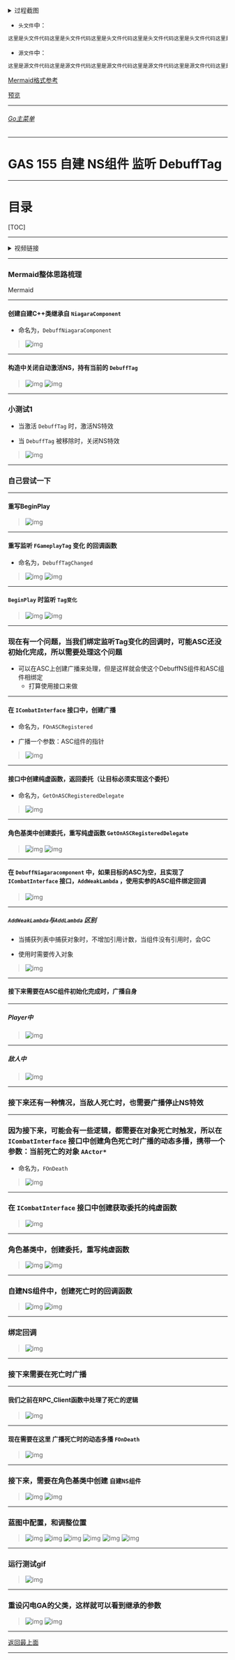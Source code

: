 <details>
<summary>过程截图</summary>

>

------

</details>




+ `头文件`中：
```cpp
这里是头文件代码这里是头文件代码这里是头文件代码这里是头文件代码这里是头文件代码这里是头文件代码
```

+ `源文件`中：
```cpp
这里是源文件代码这里是源文件代码这里是源文件代码这里是源文件代码这里是源文件代码这里是源文件代码
```

[Mermaid格式参考](https://github.com/liyunlong618/LiYunLongKnowledgeLibrary/blob/main/Mermaid%E6%A0%BC%E5%BC%8F%E5%8F%82%E8%80%83.md)

[预览](https://github.com/liyunlong618/LiYunLongKnowledgeLibrary/tree/main/UECPP/Models/GAS/GAS_2_Aura)



___________________________________________________________________________________________
###### [Go主菜单](../MainMenu.md)
___________________________________________________________________________________________

# GAS 155 自建 NS组件 监听 DebuffTag
________________________________________________________________________________________

# 目录


[TOC]


___________________________________________________________________________________________

<details>
<summary>视频链接</summary>

[9. Debuff Niagara Component_哔哩哔哩_bilibili](https://www.bilibili.com/video/BV1TH4y1L7NP/?p=109&vd_source=9e1e64122d802b4f7ab37bd325a89e6c)

------

</details>

___________________________________________________________________________________________

### Mermaid整体思路梳理

Mermaid

___________________________________________________________________________________________

#### 创建自建C++类继承自 `NiagaraComponent`
  - 命名为，`DebuffNiagaraComponent`
>![img](https://api2.mubu.com/v3/document_image/25165450_849e69e9-ca50-4f25-93bd-1990b6f75826.png)

------

#### 构造中关闭自动激活NS，持有当前的 `DebuffTag`
>![img](https://api2.mubu.com/v3/document_image/25165450_e728b6ec-5505-4570-fb2e-42760976c5da.png)
>![img](https://api2.mubu.com/v3/document_image/25165450_cbd5407c-56b4-4046-e140-7165a60e1afe.png)

------

### 小测试1

  - 当激活 `DebuffTag` 时，激活NS特效

  - 当 `DebuffTag` 被移除时，关闭NS特效
>![img](https://api2.mubu.com/v3/document_image/25165450_68e5cb86-51d4-4ea7-b5e7-f9af14094c2b.png)

------

### 自己尝试一下


------

#### 重写BeginPlay
>![img](https://api2.mubu.com/v3/document_image/25165450_0d7ecb4b-d889-41e7-9e9d-05f7ebf3c565.png)

------

#### 重写监听 `FGameplayTag` 变化 的回调函数

  - 命名为，`DebuffTagChanged`
>![img](https://api2.mubu.com/v3/document_image/25165450_39388059-e7ed-4d2d-d16c-60d2e07d5775.png)
>![img](https://api2.mubu.com/v3/document_image/25165450_0def43a6-0c0d-44f0-b990-5bc888b8360f.png)

------

#### `BeginPlay` 时监听 `Tag变化`
>![img](https://api2.mubu.com/v3/document_image/25165450_314d6b93-a73c-4951-ad8b-4390138fa48a.png)
>![img](https://api2.mubu.com/v3/document_image/25165450_23b57c16-9f7f-4ec1-e70f-ee1a32645366.png)

------

### 现在有一个问题，当我们绑定监听Tag变化的回调时，可能ASC还没初始化完成，所以需要处理这个问题

  - 可以在ASC上创建广播来处理，但是这样就会使这个DebuffNS组件和ASC组件相绑定
    - 打算使用接口来做


------

#### 在 `ICombatInterface` 接口中，创建广播

  - 命名为，`FOnASCRegistered`

  - 广播一个参数：ASC组件的指针
>![img](https://api2.mubu.com/v3/document_image/25165450_ffcbae8b-4557-411d-997d-423c1ea34d0a.png)

------

#### 接口中创建纯虚函数，返回委托（让目标必须实现这个委托）

  - 命名为，`GetOnASCRegisteredDelegate`
>![img](https://api2.mubu.com/v3/document_image/25165450_c4d680fe-27fc-4791-9adf-0bc854cb6ffa.png)

------

#### 角色基类中创建委托，重写纯虚函数 `GetOnASCRegisteredDelegate`
>![img](https://api2.mubu.com/v3/document_image/25165450_e1279559-049e-4c62-96ea-0bd090a8d618.png)
>![img](https://api2.mubu.com/v3/document_image/25165450_98c0ce80-957a-40e8-c4e8-083fe8c77287.png)

------

#### 在 `DebuffNiagaracomponent` 中，如果目标的ASC为空，且实现了 `ICombatInterface` 接口，`AddWeakLambda` ，使用实参的ASC组件绑定回调
>![img](https://api2.mubu.com/v3/document_image/25165450_36f6467b-98a1-4696-eff6-034af531ea80.png)

------

##### `AddWeakLambda`与`AddLambda` 区别

  - 当捕获列表中捕获对象时，不增加引用计数，当组件没有引用时，会GC

  - 使用时需要传入对象
>![img](https://api2.mubu.com/v3/document_image/25165450_c0bf1679-05d4-4da2-a68f-9f6e72660492.png)

------

#### 接下来需要在ASC组件初始化完成时，广播自身


------

##### Player中
>![img](https://api2.mubu.com/v3/document_image/25165450_581dcb90-4fd2-4915-9544-77c52af9b023.png)

------

##### 敌人中
>![img](https://api2.mubu.com/v3/document_image/25165450_4bdf63f6-97d7-4249-df19-ce6cdc00de47.png)

------

### 接下来还有一种情况，当敌人死亡时，也需要广播停止NS特效


------

### 因为接下来，可能会有一些逻辑，都需要在对象死亡时触发，所以在 `ICombatInterface` 接口中创建角色死亡时广播的动态多播，携带一个参数：当前死亡的对象 `AActor*`

  - 命名为，`FOnDeath`
>![img](https://api2.mubu.com/v3/document_image/25165450_0d68b4c4-63c7-4698-f38c-e9a68ecf87f4.png)

------

### 在 `ICombatInterface` 接口中创建获取委托的纯虚函数
>![img](https://api2.mubu.com/v3/document_image/25165450_075c6f37-f652-49e9-c47a-895c39e23c47.png)

------

### 角色基类中，创建委托，重写纯虚函数
>![img](https://api2.mubu.com/v3/document_image/25165450_1560ab82-8914-483d-b58f-7d06a31cc4be.png)
>![img](https://api2.mubu.com/v3/document_image/25165450_e1998cce-9b4d-476d-8736-f33852c9b8c2.png)

------

### 自建NS组件中，创建死亡时的回调函数
>![img](https://api2.mubu.com/v3/document_image/25165450_4431e7f2-b737-4ef4-fc92-5b787077e21c.png)
>![img](https://api2.mubu.com/v3/document_image/25165450_e699c5c5-eb17-43c0-b9a1-ec5f0da8f763.png)

------

### 绑定回调
>![img](https://api2.mubu.com/v3/document_image/25165450_cd1239c7-4867-46fc-b05a-dc25899a2044.png)

------

### 接下来需要在死亡时广播


------

#### 我们之前在RPC_Client函数中处理了死亡的逻辑
>![img](https://api2.mubu.com/v3/document_image/25165450_b3edcf4a-9c09-4588-d107-e0caf404c839.png)

------

#### 现在需要在这里 广播死亡时的动态多播 `FOnDeath`
>![img](https://api2.mubu.com/v3/document_image/25165450_95d7a9c3-a37a-409c-ca41-31ab059c08d7.png)

------

### 接下来，需要在角色基类中创建 `自建NS组件`
>![img](https://api2.mubu.com/v3/document_image/25165450_ed7f26cf-485c-466c-aaf6-b47694b850e8.png)
>![img](https://api2.mubu.com/v3/document_image/25165450_35391d0c-9af0-48fc-d287-55e5f51bb2f3.png)

------

### 蓝图中配置，和调整位置
>![img](https://api2.mubu.com/v3/document_image/25165450_62e6b241-b660-4ba4-c2a5-49ed846a5f57.png)
>![img](https://api2.mubu.com/v3/document_image/25165450_2e320cf7-25a2-4a05-f496-b05126c3a2db.png)
>![img](https://api2.mubu.com/v3/document_image/25165450_8a22a494-0ffc-43a9-e4c2-0da6c372638f.png)
>![img](https://api2.mubu.com/v3/document_image/25165450_0fb04cc3-7c36-4f2d-88e2-403843f97270.png)
>![img](https://api2.mubu.com/v3/document_image/25165450_6d7bdc64-cd5c-41d0-feff-ebc21761cad2.png)
>![img](https://api2.mubu.com/v3/document_image/25165450_c459b6a9-e8df-4750-960e-81d13b36e0f4.png)

------

### 运行测试gif
>![img](https://api2.mubu.com/v3/document_image/25165450_53bbae44-f4cd-4bd7-887a-0aa04e6bc006.png)

------

### 重设闪电GA的父类，这样就可以看到继承的参数
>![img](https://api2.mubu.com/v3/document_image/25165450_14081d78-76f0-479e-9e42-f07799545bfa.png)
>![img](https://api2.mubu.com/v3/document_image/25165450_dbc548ca-5127-4356-fafb-96ad6837ba45.png)
___________________________________________________________________________________________

[返回最上面](#Go主菜单)

___________________________________________________________________________________________
